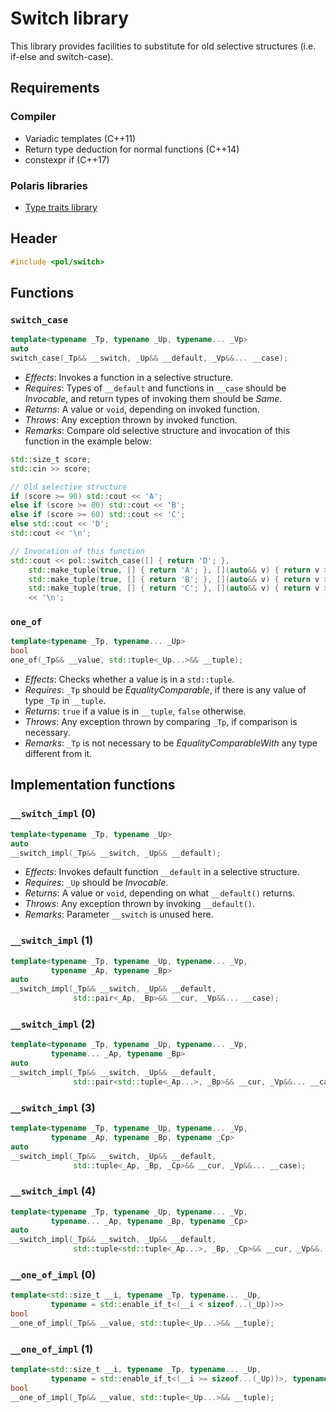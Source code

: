 # Switch library
This library provides facilities to substitute for old selective structures (i.e. if-else and switch-case).

## Requirements
### Compiler
- Variadic templates (C++11)
- Return type deduction for normal functions (C++14)
- constexpr if (C++17)

### Polaris libraries
- [Type traits library](Type-traits)

## Header
```cpp
#include <pol/switch>
```

## Functions
### `switch_case`
```cpp
template<typename _Tp, typename _Up, typename... _Vp>
auto
switch_case(_Tp&& __switch, _Up&& __default, _Vp&&... __case);
```
- *Effects*: Invokes a function in a selective structure.
- *Requires*: Types of `__default` and functions in `__case` should be *Invocable*, and return types of invoking them should be *Same*.
- *Returns*: A value or `void`, depending on invoked function.
- *Throws*: Any exception thrown by invoked function.
- *Remarks*: Compare old selective structure and invocation of this function in the example below:

```cpp
std::size_t score;
std::cin >> score;

// Old selective structure
if (score >= 90) std::cout << 'A';
else if (score >= 80) std::cout << 'B';
else if (score >= 60) std::cout << 'C';
else std::cout << 'D';
std::cout << '\n';

// Invocation of this function
std::cout << pol::switch_case([] { return 'D'; },
    std::make_tuple(true, [] { return 'A'; }, [](auto&& v) { return v >= 90; }),
    std::make_tuple(true, [] { return 'B'; }, [](auto&& v) { return v >= 80; }),
    std::make_tuple(true, [] { return 'C'; }, [](auto&& v) { return v >= 60; }))
    << '\n';
```

### `one_of`
```cpp
template<typename _Tp, typename... _Up>
bool
one_of(_Tp&& __value, std::tuple<_Up...>&& __tuple);
```
- *Effects*: Checks whether a value is in a `std::tuple`.
- *Requires*: `_Tp` should be *EqualityComparable*, if there is any value of type `_Tp` in `__tuple`.
- *Returns*: `true` if a value is in `__tuple`, `false` otherwise.
- *Throws*: Any exception thrown by comparing `_Tp`, if comparison is necessary.
- *Remarks*: `_Tp` is not necessary to be *EqualityComparableWith* any type different from it.

## Implementation functions
### `__switch_impl` (0)
```cpp
template<typename _Tp, typename _Up>
auto
__switch_impl(_Tp&& __switch, _Up&& __default);
```
- *Effects*: Invokes default function `__default` in a selective structure.
- *Requires*: `_Up` should be *Invocable*.
- *Returns*: A value or `void`, depending on what `__default()` returns.
- *Throws*: Any exception thrown by invoking `__default()`.
- *Remarks*: Parameter `__switch` is unused here.

### `__switch_impl` (1)
```cpp
template<typename _Tp, typename _Up, typename... _Vp,
         typename _Ap, typename _Bp>
auto
__switch_impl(_Tp&& __switch, _Up&& __default,
              std::pair<_Ap, _Bp>&& __cur, _Vp&&... __case);
```

### `__switch_impl` (2)
```cpp
template<typename _Tp, typename _Up, typename... _Vp,
         typename... _Ap, typename _Bp>
auto
__switch_impl(_Tp&& __switch, _Up&& __default,
              std::pair<std::tuple<_Ap...>, _Bp>&& __cur, _Vp&&... __case);
```

### `__switch_impl` (3)
```cpp
template<typename _Tp, typename _Up, typename... _Vp,
         typename _Ap, typename _Bp, typename _Cp>
auto
__switch_impl(_Tp&& __switch, _Up&& __default,
              std::tuple<_Ap, _Bp, _Cp>&& __cur, _Vp&&... __case);
```

### `__switch_impl` (4)
```cpp
template<typename _Tp, typename _Up, typename... _Vp,
         typename... _Ap, typename _Bp, typename _Cp>
auto
__switch_impl(_Tp&& __switch, _Up&& __default,
              std::tuple<std::tuple<_Ap...>, _Bp, _Cp>&& __cur, _Vp&&... __case);
```

### `__one_of_impl` (0)
```cpp
template<std::size_t __i, typename _Tp, typename... _Up,
         typename = std::enable_if_t<(__i < sizeof...(_Up))>>
bool
__one_of_impl(_Tp&& __value, std::tuple<_Up...>&& __tuple);
```

### `__one_of_impl` (1)
```cpp
template<std::size_t __i, typename _Tp, typename... _Up,
         typename = std::enable_if_t<(__i >= sizeof...(_Up))>, typename = void>
bool
__one_of_impl(_Tp&& __value, std::tuple<_Up...>&& __tuple);
```
